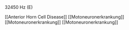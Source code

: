 32450 Hz (E)

[[Anterior Horn Cell Disease]]
[[Motoneuronerkrankung]]
[[Motoneuronerkrankung]]
[[Motoneuronerkrankung]]